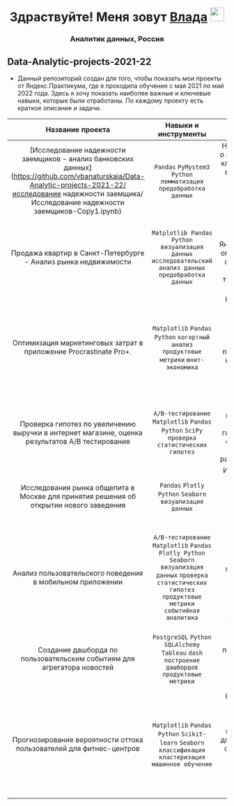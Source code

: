 <h1 align="center">Здраствуйте! Меня зовут <a href="https://www.facebook.com/vlada.banaturskaia" target="_blank">Влада</a> 
<img src="https://github.com/blackcater/blackcater/raw/main/images/Hi.gif" height="32"/></h1>
<h3 align="center">Аналитик данных, Россия </h3>  

## Data-Analytic-projects-2021-22
- Данный репозиторий создан для того, чтобы показать мои проекты от Яндекс.Практикума, где я проходила обучение с мая 2021 по май 2022 года. Здесь я хочу показать наиболее важные и ключевые навыки, которые были отработаны. По каждому проекту есть краткое описание и задачи.


Название проекта | Навыки и инструменты | Задачи проекта
:---: | :---: | :----:
[Исследование надежности заемщиков - анализ банковских данных](https://github.com/vbanaturskaia/Data-Analytic-projects-2021-22/исследование надежности заемщика/Исследование надежности заемщиков-Copy1.ipynb) | `Pandas` `PyMystem3` `Python` `лемматизация` `предобработка данных` | На основе статистики о платёжеспособности клиентов исследовать влияет ли семейное положение и количество детей клиента на факт возврата кредита в срок
Продажа квартир в Санкт-Петербурге - Анализ рынка недвижимости | `Matplotlib Pandas Python` `визуализация данных` `исследовательский анализ данных` `предобработка данных` | Используя данные сервиса Яндекс.Недвижимость, определить рыночную стоимость объектов недвижимости и типичные параметры квартир
Оптимизация маркетинговых затрат в приложение Procrastinate Pro+. | `Matplotlib` `Pandas` `Python` `когортный анализ` `продуктовые метрики` `юнит-экономика` | На основе данных о посещениях приложения Procrastinate Pro+. изучить, как люди пользуются продуктом, когда они начинают покупать, сколько денег приносит каждый клиент, когда он окупается
Проверка гипотез по увеличению выручки в интернет магазине, оценка результатов А/В тестирования| `A/B-тестирование` `Matplotlib` `Pandas` `Python` `SciPy` `проверка статистических гипотез` | Используя данные интернет-магазина приоритезировать гипотезы, произвести оценку результатов A/B-тестирования различными методами
Исследования рынка общепита в Москве для принятия решения об открытии нового заведения |`Pandas` `Plotly` `Python` `Seaborn` `визуализация данных`|Исследование рынка общественного питания на основе открытых данных, подготовка презентации для инвесторов
Анализ пользовательского поведения в мобильном приложении |`A/B-тестирование` `Matplotlib` `Pandas Plotly Python` `Seaborn` `визуализация данных` `проверка статистических гипотез` `продуктовые метрики` `событийная аналитика`| На основе данных использования мобильного приложения для продажи продуктов питания проанализировать воронку продаж, а также оценить результаты A/A/Bтестирования
Создание дашборда по пользовательским событиям для агрегатора новостей |`PostgreSQL` `Python` `SQLAlchemy` `Tableau` `dash` `построение дашбордов` `продуктовые метрики`|Используя данные Яндекс.Дзена построить дашборд с метриками взаимодействия пользователей с карточками статей
Прогнозирование вероятности оттока пользователей для фитнес-центров| `Matplotlib` `Pandas` `Python` `Scikit-learn` `Seaborn` `классификация` `кластеризация` `машинное обучение` | На основе данных о посетителях сети фитнес-центров спрогнозировать вероятность оттока для каждого клиента в следующем месяце, сформировать с помощью кластеризации портреты пользователей
